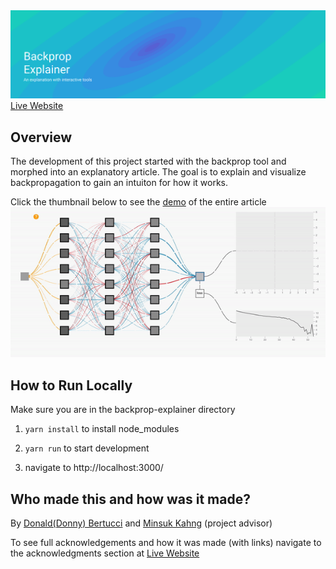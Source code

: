 <img src="./src/components/implementations/article/assets/headerTitle.svg">
<a href="https://xnought.github.io/backprop-explainer/">Live Website</a>

## Overview

The development of this project started with the backprop tool and morphed into an explanatory article. The goal is to explain and visualize backpropagation to gain an intuiton for how it works.

Click the thumbnail below to see the <a href="https://youtu.be/gsDiiGWkgkY">demo</a> of the entire article
<a href="https://youtu.be/gsDiiGWkgkY">
<img src="src/components/implementations/article/assets/demo.gif"  />
</a>

## How to Run Locally

Make sure you are in the backprop-explainer directory

<ol>

<li>

`yarn install` to install node_modules

</li>
<li>

`yarn run` to start development

</li>
<li>
	navigate to http://localhost:3000/
</li>
</ol>

## Who made this and how was it made?

By <a href="http://donnybertucci.com">Donald(Donny) Bertucci</a> and <a href="http://minsuk.com">Minsuk Kahng</a> (project advisor)

To see full acknowledgements and how it was made (with links)
navigate to the acknowledgments section at <a href="https://xnought.github.io/backprop-explainer/">Live Website</a>
